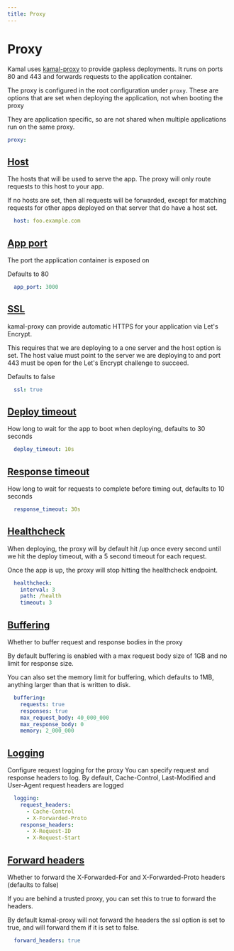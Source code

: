 ```yaml
---
title: Proxy
---
```


# Proxy


Kamal uses [kamal-proxy](https://github.com/basecamp/kamal-proxy) to provide
gapless deployments. It runs on ports 80 and 443 and forwards requests to the
application container.

The proxy is configured in the root configuration under `proxy`. These are
options that are set when deploying the application, not when booting the proxy

They are application specific, so are not shared when multiple applications
run on the same proxy.
```yaml
proxy:
```
## [Host](#host)

The hosts that will be used to serve the app. The proxy will only route requests
to this host to your app.

If no hosts are set, then all requests will be forwarded, except for matching
requests for other apps deployed on that server that do have a host set.
```yaml
  host: foo.example.com
```
## [App port](#app-port)

The port the application container is exposed on

Defaults to 80
```yaml
  app_port: 3000
```
## [SSL](#ssl)

kamal-proxy can provide automatic HTTPS for your application via Let's Encrypt.

This requires that we are deploying to a one server and the host option is set.
The host value must point to the server we are deploying to and port 443 must be
open for the Let's Encrypt challenge to succeed.

Defaults to false
```yaml
  ssl: true
```
## [Deploy timeout](#deploy-timeout)

How long to wait for the app to boot when deploying, defaults to 30 seconds
```yaml
  deploy_timeout: 10s
```
## [Response timeout](#response-timeout)

How long to wait for requests to complete before timing out, defaults to 10 seconds
```yaml
  response_timeout: 30s
```
## [Healthcheck](#healthcheck)

When deploying, the proxy will by default hit /up once every second until we hit
the deploy timeout, with a 5 second timeout for each request.

Once the app is up, the proxy will stop hitting the healthcheck endpoint.
```yaml
  healthcheck:
    interval: 3
    path: /health
    timeout: 3
```
## [Buffering](#buffering)

Whether to buffer request and response bodies in the proxy

By default buffering is enabled with a max request body size of 1GB and no limit
for response size.

You can also set the memory limit for buffering, which defaults to 1MB, anything
larger than that is written to disk.
```yaml
  buffering:
    requests: true
    responses: true
    max_request_body: 40_000_000
    max_response_body: 0
    memory: 2_000_000
```
## [Logging](#logging)

Configure request logging for the proxy
You can specify request and response headers to log.
By default, Cache-Control, Last-Modified and User-Agent request headers are logged
```yaml
  logging:
    request_headers:
      - Cache-Control
      - X-Forwarded-Proto
    response_headers:
      - X-Request-ID
      - X-Request-Start
```
## [Forward headers](#forward-headers)

Whether to forward the X-Forwarded-For and X-Forwarded-Proto headers (defaults to false)

If you are behind a trusted proxy, you can set this to true to forward the headers.

By default kamal-proxy will not forward the headers the ssl option is set to true, and
will forward them if it is set to false.
```yaml
  forward_headers: true
```
